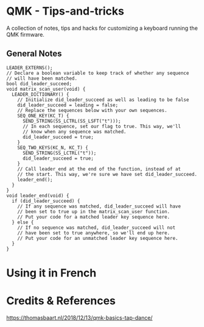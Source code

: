 # QMK - Tips-and-tricks
A collection of notes, tips and hacks for customizing a keyboard running the QMK firmware.

## General Notes

```
LEADER_EXTERNS();
// Declare a boolean variable to keep track of whether any sequence
// will have been matched.
bool did_leader_succeed;
void matrix_scan_user(void) {
  LEADER_DICTIONARY() {
    // Initialize did_leader_succeed as well as leading to be false
    did_leader_succeed = leading = false;
    // Replace the sequences below with your own sequences.
    SEQ_ONE_KEY(KC_T) {
      SEND_STRING(SS_LCTRL(SS_LSFT("t")));
      // In each sequence, set our flag to true. This way, we'll
      // know when any sequence was matched.
      did_leader_succeed = true;
    }
    SEQ_TWO_KEYS(KC_N, KC_T) {
      SEND_STRING(SS_LCTRL("t"));
      did_leader_succeed = true;
    }
    // Call leader_end at the end of the function, instead of at
    // the start. This way, we're sure we have set did_leader_succeed.
    leader_end();
  }
}
void leader_end(void) {
  if (did_leader_succeed) {
    // If any sequence was matched, did_leader_succeed will have
    // been set to true up in the matrix_scan_user function.
    // Put your code for a matched leader key sequence here.
  } else {
    // If no sequence was matched, did_leader_succeed will not
    // have been set to true anywhere, so we'll end up here.
    // Put your code for an unmatched leader key sequence here.
  }
}
```

# Using it in French

# Credits & References

https://thomasbaart.nl/2018/12/13/qmk-basics-tap-dance/
